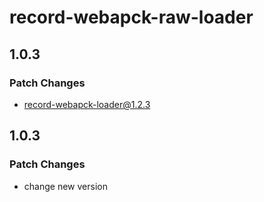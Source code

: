 # record-webapck-raw-loader

## 1.0.3

### Patch Changes

-   record-webapck-loader@1.2.3

## 1.0.3

### Patch Changes

-   change new version
